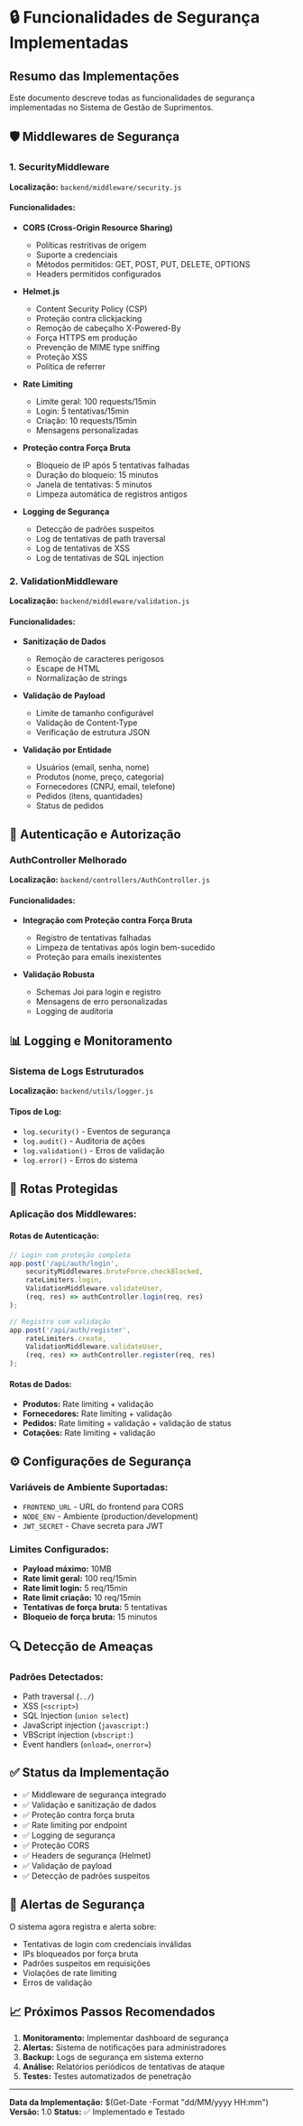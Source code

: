 # 🔒 Funcionalidades de Segurança Implementadas

## Resumo das Implementações

Este documento descreve todas as funcionalidades de segurança implementadas no Sistema de Gestão de Suprimentos.

## 🛡️ Middlewares de Segurança

### 1. SecurityMiddleware
**Localização:** `backend/middleware/security.js`

#### Funcionalidades:
- **CORS (Cross-Origin Resource Sharing)**
  - Políticas restritivas de origem
  - Suporte a credenciais
  - Métodos permitidos: GET, POST, PUT, DELETE, OPTIONS
  - Headers permitidos configurados

- **Helmet.js**
  - Content Security Policy (CSP)
  - Proteção contra clickjacking
  - Remoção de cabeçalho X-Powered-By
  - Força HTTPS em produção
  - Prevenção de MIME type sniffing
  - Proteção XSS
  - Política de referrer

- **Rate Limiting**
  - Limite geral: 100 requests/15min
  - Login: 5 tentativas/15min
  - Criação: 10 requests/15min
  - Mensagens personalizadas

- **Proteção contra Força Bruta**
  - Bloqueio de IP após 5 tentativas falhadas
  - Duração do bloqueio: 15 minutos
  - Janela de tentativas: 5 minutos
  - Limpeza automática de registros antigos

- **Logging de Segurança**
  - Detecção de padrões suspeitos
  - Log de tentativas de path traversal
  - Log de tentativas de XSS
  - Log de tentativas de SQL injection

### 2. ValidationMiddleware
**Localização:** `backend/middleware/validation.js`

#### Funcionalidades:
- **Sanitização de Dados**
  - Remoção de caracteres perigosos
  - Escape de HTML
  - Normalização de strings

- **Validação de Payload**
  - Limite de tamanho configurável
  - Validação de Content-Type
  - Verificação de estrutura JSON

- **Validação por Entidade**
  - Usuários (email, senha, nome)
  - Produtos (nome, preço, categoria)
  - Fornecedores (CNPJ, email, telefone)
  - Pedidos (itens, quantidades)
  - Status de pedidos

## 🔐 Autenticação e Autorização

### AuthController Melhorado
**Localização:** `backend/controllers/AuthController.js`

#### Funcionalidades:
- **Integração com Proteção contra Força Bruta**
  - Registro de tentativas falhadas
  - Limpeza de tentativas após login bem-sucedido
  - Proteção para emails inexistentes

- **Validação Robusta**
  - Schemas Joi para login e registro
  - Mensagens de erro personalizadas
  - Logging de auditoria

## 📊 Logging e Monitoramento

### Sistema de Logs Estruturados
**Localização:** `backend/utils/logger.js`

#### Tipos de Log:
- `log.security()` - Eventos de segurança
- `log.audit()` - Auditoria de ações
- `log.validation()` - Erros de validação
- `log.error()` - Erros do sistema

## 🚀 Rotas Protegidas

### Aplicação dos Middlewares:

#### Rotas de Autenticação:
```javascript
// Login com proteção completa
app.post('/api/auth/login', 
    securityMiddlewares.bruteForce.checkBlocked,
    rateLimiters.login, 
    ValidationMiddleware.validateUser, 
    (req, res) => authController.login(req, res)
);

// Registro com validação
app.post('/api/auth/register', 
    rateLimiters.create,
    ValidationMiddleware.validateUser, 
    (req, res) => authController.register(req, res)
);
```

#### Rotas de Dados:
- **Produtos:** Rate limiting + validação
- **Fornecedores:** Rate limiting + validação
- **Pedidos:** Rate limiting + validação + validação de status
- **Cotações:** Rate limiting + validação

## ⚙️ Configurações de Segurança

### Variáveis de Ambiente Suportadas:
- `FRONTEND_URL` - URL do frontend para CORS
- `NODE_ENV` - Ambiente (production/development)
- `JWT_SECRET` - Chave secreta para JWT

### Limites Configurados:
- **Payload máximo:** 10MB
- **Rate limit geral:** 100 req/15min
- **Rate limit login:** 5 req/15min
- **Rate limit criação:** 10 req/15min
- **Tentativas de força bruta:** 5 tentativas
- **Bloqueio de força bruta:** 15 minutos

## 🔍 Detecção de Ameaças

### Padrões Detectados:
- Path traversal (`../`)
- XSS (`<script>`)
- SQL Injection (`union select`)
- JavaScript injection (`javascript:`)
- VBScript injection (`vbscript:`)
- Event handlers (`onload=`, `onerror=`)

## ✅ Status da Implementação

- ✅ Middleware de segurança integrado
- ✅ Validação e sanitização de dados
- ✅ Proteção contra força bruta
- ✅ Rate limiting por endpoint
- ✅ Logging de segurança
- ✅ Proteção CORS
- ✅ Headers de segurança (Helmet)
- ✅ Validação de payload
- ✅ Detecção de padrões suspeitos

## 🚨 Alertas de Segurança

O sistema agora registra e alerta sobre:
- Tentativas de login com credenciais inválidas
- IPs bloqueados por força bruta
- Padrões suspeitos em requisições
- Violações de rate limiting
- Erros de validação

## 📈 Próximos Passos Recomendados

1. **Monitoramento:** Implementar dashboard de segurança
2. **Alertas:** Sistema de notificações para administradores
3. **Backup:** Logs de segurança em sistema externo
4. **Análise:** Relatórios periódicos de tentativas de ataque
5. **Testes:** Testes automatizados de penetração

---

**Data da Implementação:** $(Get-Date -Format "dd/MM/yyyy HH:mm")
**Versão:** 1.0
**Status:** ✅ Implementado e Testado